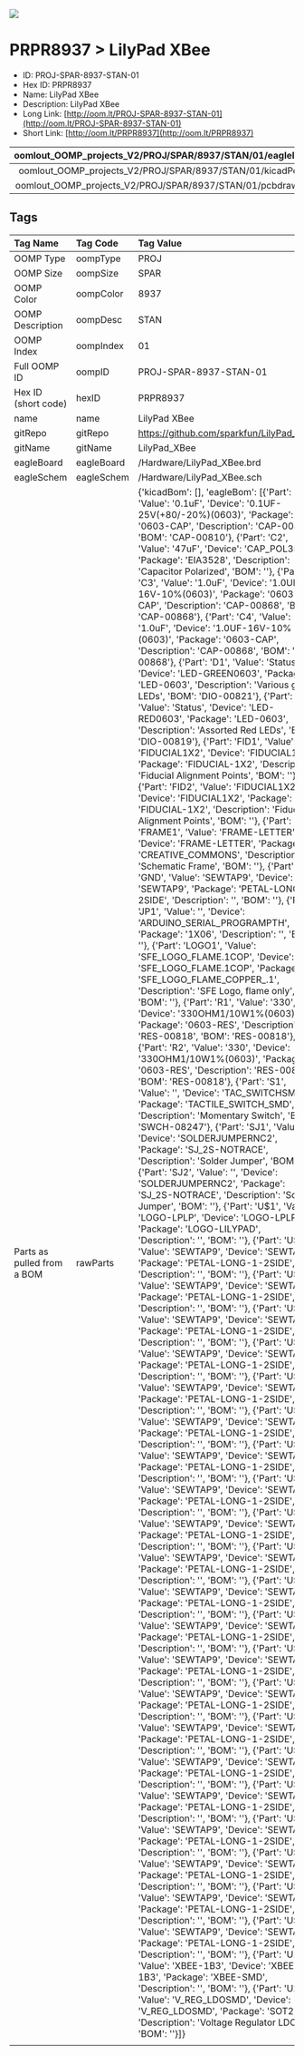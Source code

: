 


  
![][im]
# PRPR8937 > LilyPad XBee

- ID: PROJ-SPAR-8937-STAN-01
- Hex ID: PRPR8937
- Name: LilyPad XBee
- Description: LilyPad XBee
- Long Link: [http://oom.lt/PROJ-SPAR-8937-STAN-01](http://oom.lt/PROJ-SPAR-8937-STAN-01)
- Short Link: [http://oom.lt/PRPR8937](http://oom.lt/PRPR8937)
  

|oomlout_OOMP_projects_V2/PROJ/SPAR/8937/STAN/01/eagleImage.png|oomlout_OOMP_projects_V2/PROJ/SPAR/8937/STAN/01/eagleSchemImage.png|oomlout_OOMP_projects_V2/PROJ/SPAR/8937/STAN/01/kicadPcb3dFront.png|oomlout_OOMP_projects_V2/PROJ/SPAR/8937/STAN/01/kicadPcb3dBack.png|
| :---: | :---: | :---: | :---: |
|oomlout_OOMP_projects_V2/PROJ/SPAR/8937/STAN/01/kicadPcb3d.png|oomlout_OOMP_projects_V2/PROJ/SPAR/8937/STAN/01/bomBack.png|oomlout_OOMP_projects_V2/PROJ/SPAR/8937/STAN/01/bomFront.png|oomlout_OOMP_projects_V2/PROJ/SPAR/8937/STAN/01/pcbdraw.svg|
|oomlout_OOMP_projects_V2/PROJ/SPAR/8937/STAN/01/pcbdrawBack.svg||||

## Tags
  

|Tag Name|Tag Code|Tag Value|
| :--- | :--- | :--- |
|OOMP Type|oompType|PROJ|
|OOMP Size|oompSize|SPAR|
|OOMP Color|oompColor|8937|
|OOMP Description|oompDesc|STAN|
|OOMP Index|oompIndex|01|
|Full OOMP ID|oompID|PROJ-SPAR-8937-STAN-01|
|Hex ID (short code)|hexID|PRPR8937|
|name|name|LilyPad XBee|
|gitRepo|gitRepo|https://github.com/sparkfun/LilyPad_XBee|
|gitName|gitName|LilyPad_XBee|
|eagleBoard|eagleBoard|/Hardware/LilyPad_XBee.brd|
|eagleSchem|eagleSchem|/Hardware/LilyPad_XBee.sch|
|Parts as pulled from a BOM|rawParts|{'kicadBom': [], 'eagleBom': [{'Part': 'C1', 'Value': '0.1uF', 'Device': '0.1UF-25V(+80/-20%)(0603)', 'Package': '0603-CAP', 'Description': 'CAP-00810', 'BOM': 'CAP-00810'}, {'Part': 'C2', 'Value': '47uF', 'Device': 'CAP_POL3528', 'Package': 'EIA3528', 'Description': 'Capacitor Polarized', 'BOM': ''}, {'Part': 'C3', 'Value': '1.0uF', 'Device': '1.0UF-16V-10%(0603)', 'Package': '0603-CAP', 'Description': 'CAP-00868', 'BOM': 'CAP-00868'}, {'Part': 'C4', 'Value': '1.0uF', 'Device': '1.0UF-16V-10%(0603)', 'Package': '0603-CAP', 'Description': 'CAP-00868', 'BOM': 'CAP-00868'}, {'Part': 'D1', 'Value': 'Status', 'Device': 'LED-GREEN0603', 'Package': 'LED-0603', 'Description': 'Various green LEDs', 'BOM': 'DIO-00821'}, {'Part': 'D2', 'Value': 'Status', 'Device': 'LED-RED0603', 'Package': 'LED-0603', 'Description': 'Assorted Red LEDs', 'BOM': 'DIO-00819'}, {'Part': 'FID1', 'Value': 'FIDUCIAL1X2', 'Device': 'FIDUCIAL1X2', 'Package': 'FIDUCIAL-1X2', 'Description': 'Fiducial Alignment Points', 'BOM': ''}, {'Part': 'FID2', 'Value': 'FIDUCIAL1X2', 'Device': 'FIDUCIAL1X2', 'Package': 'FIDUCIAL-1X2', 'Description': 'Fiducial Alignment Points', 'BOM': ''}, {'Part': 'FRAME1', 'Value': 'FRAME-LETTER', 'Device': 'FRAME-LETTER', 'Package': 'CREATIVE_COMMONS', 'Description': 'Schematic Frame', 'BOM': ''}, {'Part': 'GND', 'Value': 'SEWTAP9', 'Device': 'SEWTAP9', 'Package': 'PETAL-LONG-1-2SIDE', 'Description': '', 'BOM': ''}, {'Part': 'JP1', 'Value': '', 'Device': 'ARDUINO_SERIAL_PROGRAMPTH', 'Package': '1X06', 'Description': '', 'BOM': ''}, {'Part': 'LOGO1', 'Value': 'SFE_LOGO_FLAME.1COP', 'Device': 'SFE_LOGO_FLAME.1COP', 'Package': 'SFE_LOGO_FLAME_COPPER_.1', 'Description': 'SFE Logo, flame only', 'BOM': ''}, {'Part': 'R1', 'Value': '330', 'Device': '330OHM1/10W1%(0603)', 'Package': '0603-RES', 'Description': 'RES-00818', 'BOM': 'RES-00818'}, {'Part': 'R2', 'Value': '330', 'Device': '330OHM1/10W1%(0603)', 'Package': '0603-RES', 'Description': 'RES-00818', 'BOM': 'RES-00818'}, {'Part': 'S1', 'Value': '', 'Device': 'TAC_SWITCHSMD', 'Package': 'TACTILE_SWITCH_SMD', 'Description': 'Momentary Switch', 'BOM': 'SWCH-08247'}, {'Part': 'SJ1', 'Value': '', 'Device': 'SOLDERJUMPERNC2', 'Package': 'SJ_2S-NOTRACE', 'Description': 'Solder Jumper', 'BOM': ''}, {'Part': 'SJ2', 'Value': '', 'Device': 'SOLDERJUMPERNC2', 'Package': 'SJ_2S-NOTRACE', 'Description': 'Solder Jumper', 'BOM': ''}, {'Part': 'U$1', 'Value': 'LOGO-LPLP', 'Device': 'LOGO-LPLP', 'Package': 'LOGO-LILYPAD', 'Description': '', 'BOM': ''}, {'Part': 'U$4', 'Value': 'SEWTAP9', 'Device': 'SEWTAP9', 'Package': 'PETAL-LONG-1-2SIDE', 'Description': '', 'BOM': ''}, {'Part': 'U$30', 'Value': 'SEWTAP9', 'Device': 'SEWTAP9', 'Package': 'PETAL-LONG-1-2SIDE', 'Description': '', 'BOM': ''}, {'Part': 'U$31', 'Value': 'SEWTAP9', 'Device': 'SEWTAP9', 'Package': 'PETAL-LONG-1-2SIDE', 'Description': '', 'BOM': ''}, {'Part': 'U$32', 'Value': 'SEWTAP9', 'Device': 'SEWTAP9', 'Package': 'PETAL-LONG-1-2SIDE', 'Description': '', 'BOM': ''}, {'Part': 'U$33', 'Value': 'SEWTAP9', 'Device': 'SEWTAP9', 'Package': 'PETAL-LONG-1-2SIDE', 'Description': '', 'BOM': ''}, {'Part': 'U$34', 'Value': 'SEWTAP9', 'Device': 'SEWTAP9', 'Package': 'PETAL-LONG-1-2SIDE', 'Description': '', 'BOM': ''}, {'Part': 'U$35', 'Value': 'SEWTAP9', 'Device': 'SEWTAP9', 'Package': 'PETAL-LONG-1-2SIDE', 'Description': '', 'BOM': ''}, {'Part': 'U$36', 'Value': 'SEWTAP9', 'Device': 'SEWTAP9', 'Package': 'PETAL-LONG-1-2SIDE', 'Description': '', 'BOM': ''}, {'Part': 'U$37', 'Value': 'SEWTAP9', 'Device': 'SEWTAP9', 'Package': 'PETAL-LONG-1-2SIDE', 'Description': '', 'BOM': ''}, {'Part': 'U$38', 'Value': 'SEWTAP9', 'Device': 'SEWTAP9', 'Package': 'PETAL-LONG-1-2SIDE', 'Description': '', 'BOM': ''}, {'Part': 'U$39', 'Value': 'SEWTAP9', 'Device': 'SEWTAP9', 'Package': 'PETAL-LONG-1-2SIDE', 'Description': '', 'BOM': ''}, {'Part': 'U$40', 'Value': 'SEWTAP9', 'Device': 'SEWTAP9', 'Package': 'PETAL-LONG-1-2SIDE', 'Description': '', 'BOM': ''}, {'Part': 'U$41', 'Value': 'SEWTAP9', 'Device': 'SEWTAP9', 'Package': 'PETAL-LONG-1-2SIDE', 'Description': '', 'BOM': ''}, {'Part': 'U$42', 'Value': 'SEWTAP9', 'Device': 'SEWTAP9', 'Package': 'PETAL-LONG-1-2SIDE', 'Description': '', 'BOM': ''}, {'Part': 'U$43', 'Value': 'SEWTAP9', 'Device': 'SEWTAP9', 'Package': 'PETAL-LONG-1-2SIDE', 'Description': '', 'BOM': ''}, {'Part': 'U$44', 'Value': 'SEWTAP9', 'Device': 'SEWTAP9', 'Package': 'PETAL-LONG-1-2SIDE', 'Description': '', 'BOM': ''}, {'Part': 'U$45', 'Value': 'SEWTAP9', 'Device': 'SEWTAP9', 'Package': 'PETAL-LONG-1-2SIDE', 'Description': '', 'BOM': ''}, {'Part': 'U$46', 'Value': 'SEWTAP9', 'Device': 'SEWTAP9', 'Package': 'PETAL-LONG-1-2SIDE', 'Description': '', 'BOM': ''}, {'Part': 'U$47', 'Value': 'SEWTAP9', 'Device': 'SEWTAP9', 'Package': 'PETAL-LONG-1-2SIDE', 'Description': '', 'BOM': ''}, {'Part': 'U$48', 'Value': 'SEWTAP9', 'Device': 'SEWTAP9', 'Package': 'PETAL-LONG-1-2SIDE', 'Description': '', 'BOM': ''}, {'Part': 'U$51', 'Value': 'SEWTAP9', 'Device': 'SEWTAP9', 'Package': 'PETAL-LONG-1-2SIDE', 'Description': '', 'BOM': ''}, {'Part': 'U1', 'Value': 'XBEE-1B3', 'Device': 'XBEE-1B3', 'Package': 'XBEE-SMD', 'Description': '', 'BOM': ''}, {'Part': 'U2', 'Value': 'V_REG_LDOSMD', 'Device': 'V_REG_LDOSMD', 'Package': 'SOT23-5', 'Description': 'Voltage Regulator LDO', 'BOM': ''}]}|
||||



[im]: PROJ/SPAR/8937/STAN/01/kicadPcb3d_450.png
